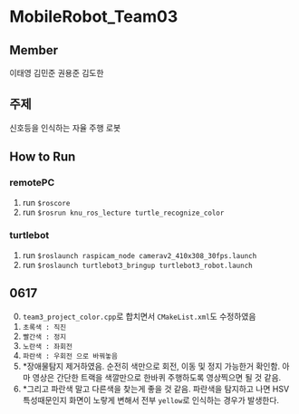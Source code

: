 # MobileRobot_Team03

## Member
이태영
김민준
권용준
김도한

## 주제 
신호등을 인식하는 자율 주행 로봇 

## How to Run
### remotePC
1. run ```$roscore```
2. run ```$rosrun knu_ros_lecture turtle_recognize_color```

### turtlebot
1. run ```$roslaunch raspicam_node camerav2_410x308_30fps.launch```
2. run ```$roslaunch turtlebot3_bringup turtlebot3_robot.launch```

## 0617
0. ```team3_project_color.cpp```로 합치면서 ```CMakeList.xml```도 수정하였음
1. ```초록색 : 직진```
2. ```빨간색 : 정지```
3. ```노란색 : 좌회전```
4. ```파란색 : 우회전 으로 바꿔놓음```
5. *장애물탐지 제거하였음. 순전히 색만으로 회전, 이동 및 정지 가능한거 확인함. 아마 영상은 간단한 트랙을 색깔만으로 한바퀴 주행하도록 영상찍으면 될 것 같음. 
6. *그리고 파란색 말고 다른색을 찾는게 좋을 것 같음. 파란색을 탐지하고 나면 HSV특성때문인지 화면이 노랗게 변해서 전부 ```yellow```로 인식하는 경우가 발생한다. 
